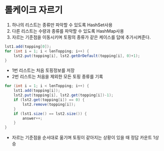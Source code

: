 # 롤케이크 자르기

1. 하나의 리스트는 종류만 파악할 수 있도록 HashSet사용
2. 다른 리스트는 수량과 종류를 파악할 수 있도록 HashMap사용
3. 자르는 기준점을 이동시키며 토핑의 종류가 같은 케이스를 답에 추가시켜준다.

```java
lst1.add(topping[0]);
for (int i = 1; i < lenTopping; i++) {
    lst2.put(topping[i], lst2.getOrDefault(topping[i], 0)+1);
}
```

- 1번 리스트는 처음 토핑정보를 저장
- 2번 리스트는 처음을 제외한 모든 토핑 종류를 기록

```java
for (int i = 1; i < lenTopping; i++) {
    lst1.add(topping[i]);
    lst2.put(topping[i], lst2.get(topping[i])-1);
    if (lst2.get(topping[i]) == 0) {
        lst2.remove(topping[i]);
    }
    if (lst1.size() == lst2.size()) {
        answer++;
    }
}
```

- 자르는 기준점을 순서대로 옮기며 토핑이 같아지는 상황이 있을 때 정답 카운트 1상승